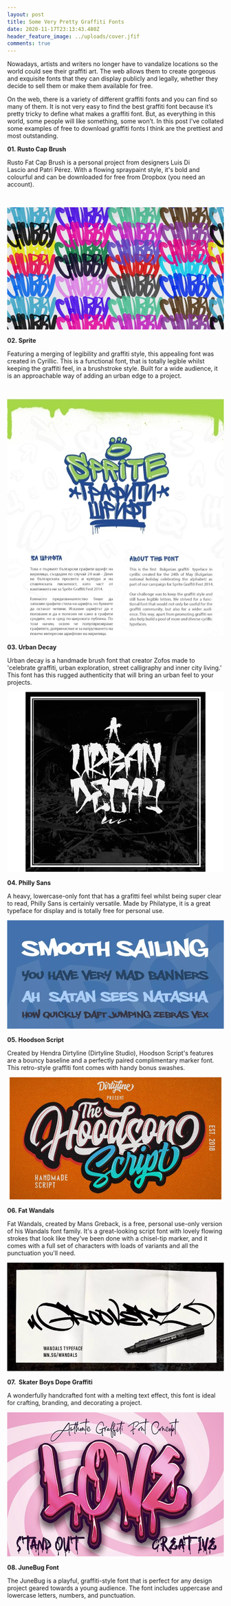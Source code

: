 ```yaml
---
layout: post
title: Some Very Pretty Graffiti Fonts
date: 2020-11-17T23:13:43.480Z
header_feature_image: ../uploads/cover.jfif
comments: true
---
```

Nowadays, artists and writers no longer have to vandalize locations so the world could see their graffiti art. The web allows them to create gorgeous and exquisite fonts that they can display publicly and legally, whether they decide to sell them or make them available for free.

On the web, there is a variety of different graffiti fonts and you can find so many of them. It is not very easy to find the best graffiti font because it’s pretty tricky to define what makes a graffiti font. But, as everything in this world, some people will like something, some won’t. In this post I’ve collated some examples of free to download graffiti fonts I think are the prettiest and most outstanding.

**01. Rusto Cap Brush**

Rusto Fat Cap Brush is a personal project from designers Luis Di Lascio and Patri Pérez. With a flowing spraypaint style, it's bold and colourful and can be downloaded for free from Dropbox (you need an account).

 

![](../uploads/1-font.jpg)

**02. Sprite**

Featuring a merging of legibility and graffiti style, this appealing font was created in Cyrillic. This is a functional font, that is totally legible whilst keeping the graffiti feel, in a brushstroke style. Built for a wide audience, it is an approachable way of adding an urban edge to a project.

 

![](../uploads/sprite.jpg)

**03. Urban Decay**

Urban decay is a handmade brush font that creator Zofos made to 'celebrate graffiti, urban exploration, street calligraphy and inner city living.' This font has this rugged authenticity that will bring an urban feel to your projects. 

![](../uploads/3.jpg)

**04. Philly Sans**

A heavy, lowercase-only font that has a grafitti feel whilst being super clear to read, Philly Sans is certainly versatile. Made by Philatype, it is a great typeface for display and is totally free for personal use.

![](../uploads/4.jpg)

**05. Hoodson Script**

Created by Hendra Dirtyline (Dirtyline Studio), Hoodson Script's features are a bouncy baseline and a perfectly paired complimentary marker font. This retro-style graffiti font comes with handy bonus swashes. 

![](../uploads/5.jpg)

**06. Fat Wandals** 

Fat Wandals, created by Mans Greback, is a free, personal use-only version of his Wandals font family. It's a great-looking script font with lovely flowing strokes that look like they've been done with a chisel-tip marker, and it comes with a full set of characters with loads of variants and all the punctuation you'll need.

![](../uploads/6.jpg)

**07.  Skater Boys Dope Graffiti**

A wonderfully handcrafted font with a melting text effect, this font is ideal for crafting, branding, and decorating a project. 

![](../uploads/7.jpg)

**08. JuneBug Font**

The JuneBug is a playful, graffiti-style font that is perfect for any design project geared towards a young audience. The font includes uppercase and lowercase letters, numbers, and punctuation.